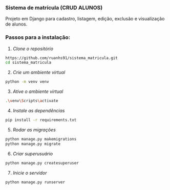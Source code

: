 ### Sistema de matrícula (CRUD ALUNOS)

Projeto em Django para cadastro, listagem, edição, exclusão e visualização de alunos.

### Passos para a instalação: 

1. *Clone o repositório*
```bash
https://github.com/ruanhs91/sistema_matricula.git
cd sistema_matricula
```

2. *Crie um ambiente virtual*
```bash 
python -m venv venv 
```

3. *Ative o ambiente virtual*
```bash 
.\venv\Scripts\activate
```

4. *Instale as dependências*
```bash 
pip install -r requirements.txt 
```

5. *Rodar as migrações*
```bash
python manage.py makemigrations
python manage.py migrate
```
6. *Criar superusuário*
```bash
python manage.py createsuperuser 
```

7. *Inicie o servidor*
```bash
python manage.py runserver 
```

